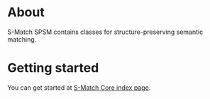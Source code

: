 # About

S-Match SPSM contains classes for structure-preserving semantic matching.

# Getting started

You can get started at [S-Match Core index page](https://github.com/s-match/s-match-core/).